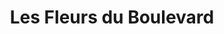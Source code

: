 ---
title: "Les Fleurs du Boulevard"
url: /cherbourg-en-cotentin/les-fleurs-du-boulevard/
shop: fleuriste
---